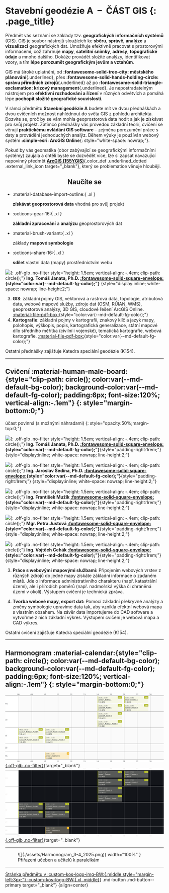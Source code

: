 
# Stavební geodézie A &nbsp;–&nbsp; ČÁST GIS {: .page_title}

Předmět vás seznámí se základy tzv. __geografických informačních systémů__ (GIS). GIS je soubor nástrojů sloužících ke __sběru__, __správě__, __analýze__ a __vizualizaci__ geografických dat. Umožňuje efektivně pracovat s prostorovými informacemi, což zahrnuje __mapy__, __satelitní snímky__, __adresy__, __topografické údaje__ a mnoho dalšího. Dokáže provádět složité analýzy, identifikovat vzory, a tím __lépe porozumět geografickým jevům a vztahům__.

GIS má široké uplatnění, od __:fontawesome-solid-tree-city: městského plánování__{.underlined}, přes __:fontawesome-solid-hands-holding-circle: správu přírodních zdrojů__{.underlined} až po __:fontawesome-solid-triangle-exclamation: krizový management__{.underlined}. Je nepostradatelným nástrojem pro __efektivní rozhodování a řízení__ v různých odvětvích a pomáhá lépe __pochopit složité geografické souvislosti__.

V rámci předmětu __Stavební geodézie A__ budete mít ve dvou přednáškách a dvou cvičeních možnost nahlédnout do světa GIS z pohledu architekta. Dozvíte se, proč by se vám mohla geoprostorová data hodit a jak je získávat pro svůj projekt. Zatímco přednášky vás provedou základní teorií, cvičení se věnují __praktickému ovládání GIS software__ – zejména porozumění práce s daty a provádění jednoduchých analýz. Během výuky je používán webový systém __:simple-esri: ArcGIS Online__{: style="white-space: nowrap;"}.

Pokud by vás geomatika (obor zabývající se geografickými informačními systémy) zaujala a chtěli byste se dozvědět více, lze si zapsat navazující nepovinný předmět [__ArcGIS (155YGIS)__](https://kos.cvut.cz/course-syllabus/155YGIS/ "stránka předmětu v KOS"){.color_def .underlined_dotted .external_link_icon target="_blank"}, který se problematice věnuje hlouběji.

<h2 style="text-align:center;">Naučíte se</h2>
<!-- styl je zde pridany HTML tagem (ne pomoci '##'), aby se text neobjevil v tabulce obsahu vlevo na strance -->

<div class="grid cards grid_icon_info smaller_padding" markdown> <!-- specificky format gridu (trida "grid_icon_info") na miru uvodni strance predmetu -->

-   :material-database-import-outline:{ .xl }

    __získávat geoprostorová data__ vhodná pro svůj projekt

-   :octicons-gear-16:{ .xl }

    __základní zpracování__ a __analýzu__ geoprostorových dat

-   :material-brush-variant:{ .xl }

    základy __mapové symbologie__

-   :octicons-share-16:{ .xl }

    __sdílet__ vlastní data (mapy) prostřednictvím webu

</div>
<!--
<div class="gallery_container" markdown>
![](./assets/index/01.jpg){: .no-filter }
![](./assets/index/02.jpg){: .no-filter }
![](./assets/index/03.jpg){: .no-filter }
![](./assets/index/04.jpg){: .no-filter }
![](./assets/index/05.jpg){: .no-filter }
![](./assets/index/06.jpg){: .no-filter }
![](./assets/index/07.jpg){: .no-filter }
![](./assets/index/08.jpg){: .no-filter }
![](./assets/index/09.jpg){: .no-filter }
![](./assets/index/10.jpg){: .no-filter }
![](./assets/index/11.jpg){: .no-filter }
![](./assets/index/12.jpg){: .no-filter }
</div>
-->
<!-- ## Doporučená literatura

1. Kolář, J.: Geografické informační systémy 10. Vydavatelství ČVUT, Praha 1998.
2. Rapant, P. (2006): Geoinformatika a geoinformační technologie. VŠB-TU Ostrava, 500 str. ISBN 80-248-1264-9.
3. Břehovský, M., Jedlička, K. (2005): Přednáškové texty pro Úvod do GIS. ZČU Plzeň, 116 s.
4. Hrubý M.: Geografické Informační Systémy (GIS) - Studijní opora. VÚT v Brně, 91 str.
5. Tuček J.: Geografické informační systémy, Praha Computer Press, 1998. -->

---

## Přednášky :material-lectern:{style="clip-path: circle(); color:var(--md-default-bg-color); background-color:var(--md-default-fg-color); padding:6px; font-size:120%; vertical-align:-.1em"} {: style="margin-bottom:0;"}

účast doporučená
{: style="opacity:50%;margin-top:0;"}

![](https://geomatics.fsv.cvut.cz/wp-content/uploads/2022/01/03-edit_export@0.5x-1.jpg){: .off-glb .no-filter style="height: 1.5em; vertical-align: -.4em; clip-path: circle();"}
__prof. Ing. Jiří Cajthaml, Ph.D. [:fontawesome-solid-square-envelope:](mailto:jiri.cajthaml@fsv.cvut.cz "jiri.cajthaml@fsv.cvut.cz"){style="color:var(--md-default-fg-color);"}__{style="padding-right:1rem;"}
{style="display:inline; white-space: nowrap; line-height:2;"}
<!-- kvuli zobrazovani na mobilu -->

![](https://geomatics.fsv.cvut.cz/wp-content/uploads/2022/01/iconmonstr-user-male-thin.png){: .off-glb .no-filter style="height: 1.5em; vertical-align: -.4em; clip-path: circle();"} __Ing. Tomáš Janata, Ph.D. [:fontawesome-solid-square-envelope:](mailto:tomas.janata@fsv.cvut.cz "tomas.janata@fsv.cvut.cz"){style="color:var(--md-default-fg-color);"}__
{style="display:inline; white-space: nowrap; line-height:2;"}
<!-- kvuli zobrazovani na mobilu -->

3. __GIS__: základní pojmy GIS, vektorová a rastrová data, topologie, atributová data, webové mapové služby, zdroje dat (OSM, RÚIAN, WMS), geoprostorové analýzy, 3D GIS, cloudové řešení ArcGIS Online. [:material-file-pdf-box:](# "stažení prezentace"){style="color:var(--md-default-fg-color);"}
4. __Kartografie__: základní pojmy v kartografii, znakový klíč a jazyk mapy, polohopis, výškopis, popis, kartografická generalizace, státní mapové dílo středního měřítka (civilní i vojenské), tematická kartografie, webová kartografie. [:material-file-pdf-box:](# "stažení prezentace"){style="color:var(--md-default-fg-color);"}

Ostatní přednášky zajišťuje Katedra speciální geodézie (K154).

---

## Cvičení :material-human-male-board:{style="clip-path: circle(); color:var(--md-default-bg-color); background-color:var(--md-default-fg-color); padding:6px; font-size:120%; vertical-align:-.1em"} {: style="margin-bottom:0;"}

účast povinná (s možnými náhradami)
{: style="opacity:50%;margin-top:0;"}

![](https://geomatics.fsv.cvut.cz/wp-content/uploads/2022/01/iconmonstr-user-male-thin.png){: .off-glb .no-filter style="height: 1.5em; vertical-align: -.4em; clip-path: circle();"}
__Ing. Tomáš Janata, Ph.D. [:fontawesome-solid-square-envelope:](mailto:tomas.janata@fsv.cvut.cz "tomas.janata@fsv.cvut.cz"){style="color:var(--md-default-fg-color);"}__{style="padding-right:1rem;"}
{style="display:inline; white-space: nowrap; line-height:2;"}
<!-- kvuli zobrazovani na mobilu -->

![](https://geomatics.fsv.cvut.cz/wp-content/uploads/2022/01/iconmonstr-user-male-thin.png){: .off-glb .no-filter style="height: 1.5em; vertical-align: -.4em; clip-path: circle();"}
__Ing. Jaroslav Šedina, Ph.D. [:fontawesome-solid-square-envelope:](mailto:jaroslav.sedina@fsv.cvut.cz "jaroslav.sedina@fsv.cvut.cz"){style="color:var(--md-default-fg-color);"}__{style="padding-right:1rem;"}
{style="display:inline; white-space: nowrap; line-height:2;"}
<!-- kvuli zobrazovani na mobilu -->

![](https://geomatics.fsv.cvut.cz/wp-content/uploads/2022/01/03-edit_export@0.75x-4.jpg){: .off-glb .no-filter style="height: 1.5em; vertical-align: -.4em; clip-path: circle();"}
__Ing. František Mužík [:fontawesome-solid-square-envelope:](mailto:frantisek.muzik@fsv.cvut.cz "frantisek.muzik@fsv.cvut.cz"){style="color:var(--md-default-fg-color);"}__{style="padding-right:1rem;"}
{style="display:inline; white-space: nowrap; line-height:2;"}
<!-- kvuli zobrazovani na mobilu -->

![](https://geomatics.fsv.cvut.cz/wp-content/uploads/2022/01/03-edit_export@0.5x-16.jpg){: .off-glb .no-filter style="height: 1.5em; vertical-align: -.4em; clip-path: circle();"}
__Mgr. Petra Justová [:fontawesome-solid-square-envelope:](mailto:petra.justova@fsv.cvut.cz "petra.justova@fsv.cvut.cz"){style="color:var(--md-default-fg-color);"}__{style="padding-right:1rem;"}
{style="display:inline; white-space: nowrap; line-height:2;"}
<!-- kvuli zobrazovani na mobilu -->

![](https://geomatics.fsv.cvut.cz/wp-content/uploads/2022/01/03-edit_export@0.3x.jpg){: .off-glb .no-filter style="height: 1.5em; vertical-align: -.4em; clip-path: circle();"}
__Ing. Vojtěch Cehák [:fontawesome-solid-square-envelope:](mailto:vojtech.cehak@fsv.cvut.cz "vojtech.cehak@fsv.cvut.cz"){style="color:var(--md-default-fg-color);"}__{style="padding-right:1rem;"}
{style="display:inline; white-space: nowrap; line-height:2;"}
<!-- kvuli zobrazovani na mobilu -->

3. __Práce s webovými mapovými službami:__ Připojením webových vrstev z různých zdrojů do jedné mapy získáte základní informace o zadaném místě. Jde o informace administrativního charakteru (např. katastrální území), ale i přírodích poměrů (např. nadmořská výška či chráněná území v okolí). Výstupem cvičení je technická zpráva.

4. __Tvorba webové mapy, export dat:__ Pomocí základní překryvné analýzy a změny symbologie upravíme data tak, aby vznikla efektní webová mapa s vlastním obsahem. Na závěr data importujeme do CAD software a vytvoříme z nich základní výkres. Výstupem cvičení je webová mapa a CAD výkres.

Ostatní cvičení zajišťuje Katedra speciální geodézie (K154).

---

## Harmonogram :material-calendar:{style="clip-path: circle(); color:var(--md-default-bg-color); background-color:var(--md-default-fg-color); padding:6px; font-size:120%; vertical-align:-.1em"} {: style="margin-bottom:0;"}

[![](./assets/index/schedule_light.svg#only-light){.off-glb .no-filter}](https://kos.cvut.cz/schedule/course/154SGEA/semester/B242){target="_blank"}
[![](./assets/index/schedule_dark.svg#only-dark){.off-glb .no-filter}](https://kos.cvut.cz/schedule/course/154SGEA/semester/B242){target="_blank"}

---

<figure markdown>
![](./assets/Harmonogram_3-4_2025.png){ width="100%" }
    <figcaption>Přiřazení učeben a učitelů k paralelkám</figcaption>
</figure>

<hr>

[Stránka předmětu v :custom-kos-logo-img-BW:{.middle style="margin-left:3px;"} :custom-kos-logo-BW:{.xl .middle}](https://kos.cvut.cz/course-syllabus/154SGEA/){ .md-button .md-button--primary target="_blank"}
{align=center}

<br>
